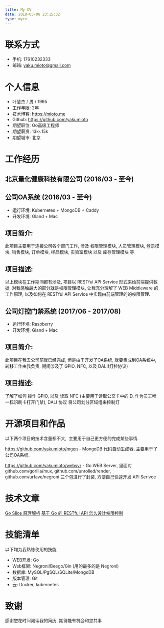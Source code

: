```yaml
---
title: My CV
date: 2018-03-08 23:15:32
type: mycv
---
```


# 联系方式

-   手机: 17610232333
-   邮箱: yaku.mioto@gmail.com

# 个人信息

-   叶慧杰 / 男 / 1995
-   工作年限: 2年
-   技术博客: <https://mioto.me>
-   Github: <https://github.com/yakumioto>
-   期望职位: Go高级工程师
-   期望薪资: 13k~15k
-   期望城市: 北京

# 工作经历

## 北京量化健康科技有限公司 (2016/03 - 至今)

## 公司OA系统 (2016/03 - 至今)

-   运行环境: Kubernetes + MongoDB + Caddy
-   开发环境: Gland + Mac

## 项目简介:

此项目主要用于连接公司各个部门工作, 涉及 权限管理模块, 人员管理模块, 登录模块, 销售模块, 订单模块, 样品模块, 实验室模块 以及 库存管理模块 等.

## 项目描述:

以上模块在工作期间都有涉及, 项目以 RESTful API Service 形式来给前端提供数据, 对我感触最大的部分就是权限管理模块, 让我充分理解了 WEB Middleware 的工作原理, 以及如何在 RESTful API Service 中实现由前端管理的的权限管理.

## 公司灯控门禁系统 (2017/06 - 2017/08)

-   运行环境: Raspberry
-   开发环境: Gland + Mac

## 项目简介:

此项目在我去公司前就已经完成, 但是由于开发了OA系统, 就要集成到OA系统中, 转移工作由我负责, 期间涉及了 GPIO, NFC, 以及 DALI(灯控协议)

## 项目描述:

了解了如何 操作 GPIO, 以及 读取 NFC (主要用于读取公交卡中的ID, 作为员工唯一标识刷卡打开门禁), DALI 协议 将公司划分区域组来控制灯

# 开源项目和作品

以下两个项目的技术含量都不大,  主要用于自己更方便的完成某些事情.

<https://github.com/yakumioto/mgen> - MongoDB 代码自动生成器, 主要用于了公司OA系统.

<https://github.com/yakumioto/websvr> - Go WEB Server, 里面对 github.com/gorilla/mux, github.com/unrolled/render, github.com/urfave/negroni 三个包进行了封装, 方便自己快速开发 API Serivce

# 技术文章

[Go Slice 原理解析](https://mioto.me/2018/03/Go-Slice详解/)
[基于 Go 的 RESTful API 怎么设计权限控制](https://mioto.me/2018/02/基于Go的RESTfulAPI怎么设计权限控制/)

# 技能清单

以下均为我熟练使用的技能

-   WEB开发: Go
-   Web框架: Negroni/Beego/Gin (用的最多的是 Negroni)
-   数据库: MySQL/PgSQL/SQLite/MongoDB
-   版本管理: Git
-   云: Docker, kubernetes

# 致谢

感谢您花时间阅读我的简历, 期待能有机会和您共事
